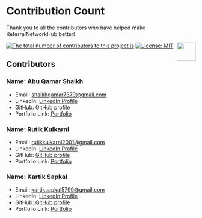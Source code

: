 # Contribution Count

Thank you to all the contributors who have helped make ReferralNetworkHub better! 

[![The total number of contributors to this project is](https://img.shields.io/github/contributors/RutikKulkarni/ReferralNetworkHub)](https://github.com/RutikKulkarni/ReferralNetworkHub/graphs/contributors)
[![License: MIT](https://img.shields.io/badge/License-MIT-green.svg)](https://opensource.org/licenses/MIT)
[<img align="right" width="50" src="https://www.svgrepo.com/show/331368/discord-v2.svg">](https://discord.gg/UjqwhdD9CG)

## Contributors

### Name: Abu Qamar Shaikh
- Email: shaikhqamar7379@gmail.com
- LinkedIn: [LinkedIn Profile](https://www.linkedin.com/in/abu-qamar-shaikh-a6a72a274/)
- GitHub: [GitHub profile](https://github.com/AbuQamar7379)
- Portfolio Link: [Portfolio](https://abuqamar-portfolio.netlify.app/)

### Name: Rutik Kulkarni
- Email: rutikkulkarni2001@gmail.com
- LinkedIn: [LinkedIn Profile](https://www.linkedin.com/in/rutikkulkarni)
- GitHub: [GitHub profile](https://github.com/RutikKulkarni)
- Portfolio Link: [Portfolio](https://www.crio.do/learn/portfolio/rutikkulkarni2001/)

### Name: Kartik Sapkal
- Email: kartiksapkal5799@gmail.com
- LinkedIn: [LinkedIn Profile](https://www.linkedin.com/in/kartiksapkal/)
- GitHub: [GitHub profile](https://github.com/KARTIK5799)
- Portfolio Link: [Portfolio](https://kartiksapkaldev.vercel.app/)
